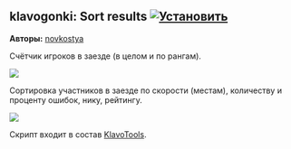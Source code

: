 ## klavogonki: Sort results [![Установить](http://s43.radikal.ru/i101/1406/15/25aa0cc99cf2.png)](https://github.com/voidmain02/KgScripts/raw/master/scripts/sortresults.user.js)
**Авторы:** [novkostya](http://klavogonki.ru/u/#/57333/)

Счётчик игроков в заезде (в целом и по рангам).

![](http://s019.radikal.ru/i627/1406/0d/ecbd45f55aff.png)

Сортировка участников в заезде по скорости (местам), количеству и проценту ошибок, нику, рейтингу.

![](http://i031.radikal.ru/1406/0d/099cb985249f.png)

Скрипт входит в состав [KlavoTools](https://chrome.google.com/webstore/detail/klavotools/gjfkpldhfcknofacejmlahofmcmhgpic).
